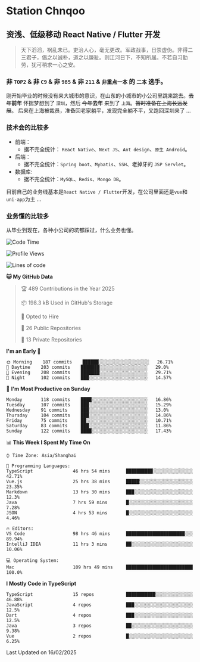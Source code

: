 # Station Chnqoo

## 资浅、低级移动 React Native / Flutter 开发

> 天下滔滔，祸乱未已。吏治人心，毫无更改。军政战事，日崇虚伪。非得二三君子，倡之以诚朴，道之以廉耻。则江河日下，不知所届。不若自习勤劳，犹可稍求一心之安。

### 非 `TOP2` & 非 `C9` & 非 `985` & 非 `211` & `非重点一本` 的 `二本` 选手。

刚开始毕业的时候没有来大城市的意识，在山东的小城市的小公司里跳来跳去。~~去年~~**前年** 怀揣梦想到了 `深圳`，然后 ~~今年~~**去年** 来到了 `上海`。~~暂时准备在上海长远发展~~。
后来在上海被裁员，准备回老家躺平，发现完全躺不平，又跑回深圳来了 ...

### 技术会的比较多

- 前端：
  - 据不完全统计： `React Native`、`Next JS`、`Ant design`、`原生 Android`。
- 后端：
  - 据不完全统计：`Spring boot`、`Mybatis`、`SSH`、老掉牙的 `JSP Servlet`。
- 数据库:
  - 据不完全统计：`MySQL`、`Redis`、`Mongo DB`。

目前自己的业务线基本是`React Native / Flutter`开发，在公司里面还是`vue`和`uni-app`为主 ...

### 业务懂的比较多

从毕业到现在，各种小公司的坑都踩过，什么业务也懂。

<!--START_SECTION:waka-->
![Code Time](http://img.shields.io/badge/Code%20Time-7%2C611%20hrs%2038%20mins-blue)

![Profile Views](http://img.shields.io/badge/Profile%20Views-0-blue)

![Lines of code](https://img.shields.io/badge/From%20Hello%20World%20I%27ve%20Written-336%20Thousand%20lines%20of%20code-blue)

**🐱 My GitHub Data** 

> 🏆 489 Contributions in the Year 2025
 > 
> 📦 198.3 kB Used in GitHub's Storage 
 > 
> 💼 Opted to Hire
 > 
> 📜 26 Public Repositories 
 > 
> 🔑 13 Private Repositories  
 > 
**I'm an Early 🐤** 

```text
🌞 Morning    187 commits    ██████░░░░░░░░░░░░░░░░░░░   26.71% 
🌆 Daytime    203 commits    ███████░░░░░░░░░░░░░░░░░░   29.0% 
🌃 Evening    208 commits    ███████░░░░░░░░░░░░░░░░░░   29.71% 
🌙 Night      102 commits    ███░░░░░░░░░░░░░░░░░░░░░░   14.57%

```
📅 **I'm Most Productive on Sunday** 

```text
Monday       118 commits    ████░░░░░░░░░░░░░░░░░░░░░   16.86% 
Tuesday      107 commits    ███░░░░░░░░░░░░░░░░░░░░░░   15.29% 
Wednesday    91 commits     ███░░░░░░░░░░░░░░░░░░░░░░   13.0% 
Thursday     104 commits    ███░░░░░░░░░░░░░░░░░░░░░░   14.86% 
Friday       75 commits     ██░░░░░░░░░░░░░░░░░░░░░░░   10.71% 
Saturday     83 commits     ███░░░░░░░░░░░░░░░░░░░░░░   11.86% 
Sunday       122 commits    ████░░░░░░░░░░░░░░░░░░░░░   17.43%

```


📊 **This Week I Spent My Time On** 

```text
⌚︎ Time Zone: Asia/Shanghai

💬 Programming Languages: 
TypeScript               46 hrs 54 mins      ██████████░░░░░░░░░░░░░░░   42.71% 
Vue.js                   25 hrs 38 mins      █████░░░░░░░░░░░░░░░░░░░░   23.35% 
Markdown                 13 hrs 30 mins      ███░░░░░░░░░░░░░░░░░░░░░░   12.3% 
Java                     7 hrs 59 mins       █░░░░░░░░░░░░░░░░░░░░░░░░   7.28% 
JSON                     4 hrs 53 mins       █░░░░░░░░░░░░░░░░░░░░░░░░   4.46%

🔥 Editors: 
VS Code                  98 hrs 46 mins      ██████████████████████░░░   89.94% 
IntelliJ IDEA            11 hrs 3 mins       ██░░░░░░░░░░░░░░░░░░░░░░░   10.06%

💻 Operating System: 
Mac                      109 hrs 49 mins     █████████████████████████   100.0%

```

**I Mostly Code in TypeScript** 

```text
TypeScript               15 repos            ███████████░░░░░░░░░░░░░░   46.88% 
JavaScript               4 repos             ███░░░░░░░░░░░░░░░░░░░░░░   12.5% 
Dart                     4 repos             ███░░░░░░░░░░░░░░░░░░░░░░   12.5% 
Java                     3 repos             ██░░░░░░░░░░░░░░░░░░░░░░░   9.38% 
Vue                      2 repos             █░░░░░░░░░░░░░░░░░░░░░░░░   6.25%

```



 Last Updated on 16/02/2025
<!--END_SECTION:waka-->

<!---
ChenqiaoStation/ChenqiaoStation is a ✨ special ✨ repository because its `README.md` (this file) appears on your GitHub profile.
You can click the Preview link to take a look at your changes.
--->

